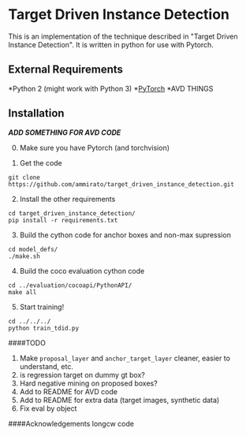 # Target Driven Instance Detection

This is an implementation of the technique described in "Target Driven Instance Detection". It is written in python for use with Pytorch. 


## External Requirements
*Python 2 (might work with Python 3)
*[PyTorch](http://pytorch.org/)
*AVD THINGS

## Installation
***ADD SOMETHING FOR AVD CODE***

0. Make sure you have Pytorch (and torchvision)

1. Get the code
```
git clone https://github.com/ammirato/target_driven_instance_detection.git
```

2. Install the other requirements
```
cd target_driven_instance_detection/
pip install -r requirements.txt
```

3. Build the cython code for anchor boxes and non-max supression
```
cd model_defs/
./make.sh
```

4. Build the coco evaluation cython code 
```
cd ../evaluation/cocoapi/PythonAPI/
make all
```

5. Start training!
```
cd ../../../
python train_tdid.py
```



####TODO
1. Make ```proposal_layer``` and  ```anchor_target_layer``` cleaner, easier to understand, etc. 
2. is regression target on dummy gt box?
3. Hard negative mining on proposed boxes?
4. Add to README for AVD code
5. Add to README for extra data (target images, synthetic data)
6. Fix eval by object

####Acknowledgements
longcw code




